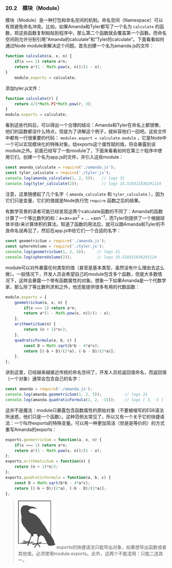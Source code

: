 ### 20.2　模块（Module）

模块（Module）是一种打包和命名空间的机制。命名空间（Namespace）可以有效避免命名冲突。比如，如果Amanda和Tyler都写了一个名为 `calculate` 的函数，把这些函数复制粘贴到程序中，那么第二个函数就会覆盖第一个函数。而命名空间则允许分别引用“Amanda的calculate”和“Tyler的calculate”。下面看看如何通过Node module来解决这个问题。首先创建一个名为amanda.js的文件：

```javascript
function calculate(a, x, n) {
    if(x === 1) return a*n;
    return a*(1 - Math.pow(x, n))/(1 - x);
} 
    module.exports = calculate;
```

添加tyler.js文件：

```javascript
function calculate(r) {
    return 4/3*Math.PI*Math.pow(r, 3);
}
module.exports = calculate;
```

看到这些代码后，可以得出一个合理的结论：Amanda和Tyler在命名上都很懒，他们的函数都没什么特点，但是为了讲解这个例子，就纵容他们一回吧。这些文件中都有一行很重要的代码： `modules.export = calculate.module` ，它是Node中一个可以实现模块化的特殊对象。给exports这个属性赋的值，将会暴露到该module之外。前面已经写了一些module了，下面来看看如何在第三个程序中使用它们。创建一个名为app.js的文件，并引入这些module：

```javascript
const amanda_calculate = require('./amanda.js');
const tyler_calculate = require('./tyler.js');
console.log(amanda_calculate(1, 2, 5));   // logs 31
console.log(tyler_calculate(2));          // logs 33.510321638291124
```

注意，这里随便起了几个名字（ `amanda_calculate` 和 `tyler_calculate` ），因为它们只是变量，它们的值就是Node执行完 `require` 函数之后的结果。

有数学背景的读者可能已经发现这两个calculate函数的不同了：Amanda的函数计算了一个等比数列的和：a+ax+ax<sup class="my_markdown">2</sup> + … +axn<sup>−1</sup>，而Tyler则提供了一个根据球体半径r来计算体积的算法。知道了函数的用法后，就可以跟Amanda和Tyler的不良命名说再见了，然后在app.js中给它们一个合适的名字：

```javascript
const geometricSum = require('./amanda.js');
const sphereVolume = require('./tyler.js');
console.log(geometricSum(1, 2, 5));     // logs 31
console.log(sphereVolume(2));           // logs 33.510321638291124
```

module可以对外暴露任何类型的值（甚至是基本类型，虽然没有什么理由去这么做）。一般情况下，开发人员会希望自己的module包含多个函数，但是大多数情况下，这样会暴露一个带有函数属性的对象。想象一下如果Amanda是一个代数学家，那么除了等比数列求和之外，他还能提供很多有用的代数函数：

```javascript
module.exports = {
    geometricSum(a, x, n) {
        if(x === 1) return a*n;
        return a*(1 - Math.pow(x, n))/(1 - x);
    },
    arithmeticSum(n) {
        return (n + 1)*n/2;
    },
    quadraticFormula(a, b, c) {
        const D = Math.sqrt(b*b - 4*a*c);
        return [(-b + D)/(2*a), (-b - D)/(2*a)];
    },
}; 
```

讲到这里，已经越来越接近传统的命名空间了，开发人员给返回值命名，而返回值（一个对象）通常会包含自己的名字：

```javascript
const amanda = require('./amanda.js');
console.log(amanda.geometricSum(1, 2, 5));          // logs 31
console.log(amanda.quadraticFormula(1, 2, -15));    // logs [ 3, -5 ]
```

这并不是魔法：module只暴露包含函数属性的原始对象（不要被缩写的ES6语法所迷惑，他们只是一个函数）。这种范例太常见了，所以又有一个关于它的快捷语法：一个叫作exports的特殊变量。可以用一种更加简洁（但是是等价的）的方式重写Amanda的exports：

```javascript
exports.geometricSum = function(a, x, n) {
    if(x === 1) return a*n;
    return a*(1 - Math.pow(x, n))/(1 - x);
}; 
exports.arithmeticSum = function(n) {
    return (n + 1)*n/2;
}; 
exports.quadraticFormula = function(a, b, c) {
    const D = Math.sqrt(b*b - 4*a*c);
    return [(-b + D)/(2*a), (-b - D)/(2*a)];
}; 
```

> <img class="my_markdown" src="../images/2.png" style="width:116px;  height: 151px; " width="10%"/>
> exports的快捷语法只能导出对象，如果想导出函数或者其他值，必须使用module.exports。此外，这两个不能混用：只能二选其一。

